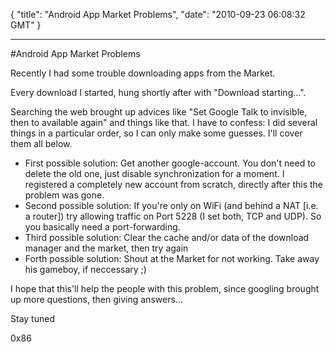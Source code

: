 {
  "title": "Android App Market Problems",
  "date": "2010-09-23 06:08:32 GMT"
}

---

#Android App Market Problems
<p>Recently I had some trouble downloading apps from the Market.</p>&#13;
<p>Every download I started, hung shortly after with "Download starting...".</p>&#13;
<p>Searching the web brought up advices like "Set Google Talk to invisible, then to available again" and things like that. I have to confess: I did several things in a particular order, so I can only make some guesses. I'll cover them all below.</p>&#13;
&#13;
<ul><li>First possible solution: Get another google-account. You don't need to delete the old one, just disable synchronization for a moment. I registered a completely new account from scratch, directly after this the problem was gone.</li>&#13;
<li>Second possible solution: If you're only on WiFi (and behind a NAT [i.e. a router]) try allowing traffic on Port 5228 (I set both, TCP and UDP). So you basically need a port-forwarding.</li>&#13;
<li>Third possible solution: Clear the cache and/or data of the download manager and the market, then try again</li>&#13;
<li>Forth possible solution: Shout at the Market for not working. Take away his gameboy, if neccessary ;)</li>&#13;
</ul><p>I hope that this'll help the people with this problem, since googling brought up more questions, then giving answers...</p>&#13;
&#13;
<p>Stay tuned</p>&#13;
<p>0x86</p> 